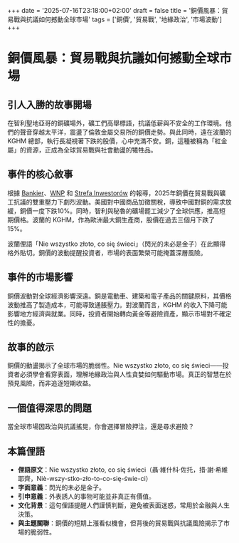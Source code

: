 +++
date = '2025-07-16T23:18:00+02:00'
draft = false
title = '銅價風暴：貿易戰與抗議如何撼動全球市場'
tags = ['銅價', '貿易戰', '地緣政治', '市場波動']
+++

# 銅價風暴：貿易戰與抗議如何撼動全球市場

## 引人入勝的故事開場
在智利聖地亞哥的銅礦場外，礦工們高舉標語，抗議低薪與不安全的工作環境。他們的聲音穿越太平洋，震盪了倫敦金屬交易所的銅價走勢。與此同時，遠在波蘭的 KGHM 總部，執行長凝視著下跌的股價，心中充滿不安。銅，這種被稱為「紅金屬」的資源，正成為全球貿易戰與社會動盪的犧牲品。

## 事件的核心敘事
根據 [Bankier](https://www.bankier.pl/wiadomosc/Ceny-miedzi-w-Londynie-zwyzkuja-W-tle-cla-i-protesty-gornikow-8979539.html)、[WNP](https://www.wnp.pl/przemysl/rynek-miedzi-sie-zalamuje-winny-jest-trump-polski-kghm-tez-moze-stracic,965538.html) 和 [Strefa Inwestorów](https://strefainwestorow.pl/wiadomosci/20250715/ceny-miedzi-w-londynie-spadaja-trwa-ocena-danych-makro-z-chin) 的報導，2025年銅價在貿易戰與礦工抗議的雙重壓力下劇烈波動。美國對中國商品加徵關稅，導致中國對銅的需求放緩，銅價一度下跌10%。同時，智利與秘魯的礦場罷工減少了全球供應，推高短期價格。波蘭的 KGHM，作為歐洲最大銅生產商，股價在過去三個月下跌了15%。

波蘭俚語「Nie wszystko złoto, co się świeci」（閃光的未必是金子）在此顯得格外貼切。銅價的波動提醒投資者，市場的表面繁榮可能掩蓋深層風險。

## 事件的市場影響
銅價波動對全球經濟影響深遠。銅是電動車、建築和電子產品的關鍵原料，其價格波動推高了製造成本，可能導致通脹壓力。對波蘭而言，KGHM 的收入下降可能影響地方經濟與就業。同時，投資者開始轉向黃金等避險資產，顯示市場對不確定性的擔憂。

## 故事的啟示
銅價的動盪揭示了全球市場的脆弱性。Nie wszystko złoto, co się świeci——投資者必須學會看穿表面，理解地緣政治與人性貪婪如何驅動市場。真正的智慧在於預見風險，而非追逐短期收益。

## 一個值得深思的問題
當全球市場因政治與抗議搖晃，你會選擇冒險押注，還是尋求避險？

## 本篇俚語
- **俚語原文**：Nie wszystko złoto, co się świeci（聶·維什科·佐托，措·謝·希維耶齊，Niè-wszy-stko-zło-to-co-się-świe-ci）  
- **字面意義**：閃光的未必是金子。  
- **引申意義**：外表誘人的事物可能並非真正有價值。  
- **文化背景**：這句俚語提醒人們謹慎判斷，避免被表面迷惑，常用於金融與人生決策。  
- **與主題關聯**：銅價的短期上漲看似機會，但背後的貿易戰與抗議風險揭示了市場的脆弱性。
```